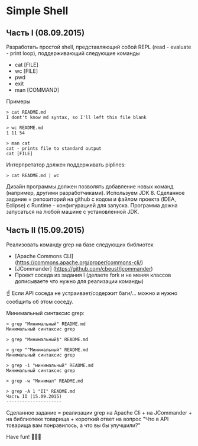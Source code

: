 Simple Shell
============

Часть I (08.09.2015)
--------------------


Разработать простой shell, представляющий собой REPL (read - evaluate - print loop),
поддерживающий следующие команды
 - cat [FILE]
 - wc [FILE]
 - pwd
 - exit
 - man [COMMAND]

Примеры

    > cat README.md
    I dont't know md syntax, so I'll left this file blank

    > wc README.md
    1 11 54

    > man cat
    cat - prints file to standard output
    cat [FILE]

Интерпретатор должен поддерживать piplines:

    > cat README.md | wc

Дизайн программы должен позволять добавление новых команд (например, другими разработчиками).
Используем JDK 8.
Сделанное задание = репозиторий на github с кодом и файлом проекта (IDEA, Eclipse) с Runtime - конфигурацией для запуска.
Программа дожна запусаться на любой машине с установленной JDK.

Часть II (15.09.2015)
---------------------

Реализовать команду grep на базе следующих библиотек
- [Apache Commons CLI] (https://commons.apache.org/proper/commons-cli/)
- [JCommander] (https://github.com/cbeust/jcommander)
- Проект соседа из задания I (делаете fork и не меняя классов дописываете что нужно для реализации команды)

:point_up: Если API соседа не устраивает/содержит баги/... можно и нужно сообщить об этом соседу.

Минимальный синтаксис grep:

    > grep "Минимальный" README.md
    Минимальный синтаксис grep

    > grep "Минимальный$" README.md

    > grep "^Минимальный" README.md
    Минимальный синтаксис grep

    > grep -i "минимальный" README.md
    Минимальный синтаксис grep

    > grep -w "Минимал" README.md

    > grep -A 1 "II" README.md
    Часть II (15.09.2015)
    ---------------------

Сделанное задание = реализации grep на Apache Cli + на JCommander + на библиотеке товарища + короткий ответ на вопрос "Что в API товарища вам понравилось, а что вы бы улучшили?"

Have fun! :dancer::dancer::dancer:
